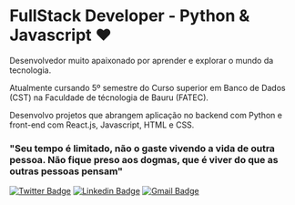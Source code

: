 # FullStack Developer - Python & Javascript ❤️

Desenvolvedor muito apaixonado por aprender e explorar o mundo da tecnologia.

Atualmente cursando 5º semestre do Curso superior em Banco de Dados (CST) na Faculdade de técnologia de Bauru (FATEC).

Desenvolvo projetos que abrangem aplicação no backend com Python e front-end com React.js, Javascript, HTML e CSS.

### "Seu tempo é limitado, não o gaste vivendo a vida de outra pessoa. Não fique preso aos dogmas, que é viver do que as outras pessoas pensam"

[![Twitter Badge](https://img.shields.io/badge/-@joaopedro-00875f?style=flat-square&labelColor=00875f&logo=twitter&logoColor=white&link=https://joaopedrogomes.vercel.app/)](https://joaopedrogomes.vercel.app/) 
[![Linkedin Badge](https://img.shields.io/badge/-João%20Pedro-00875f?style=flat-square&logo=Linkedin&logoColor=white&link=https://www.linkedin.com/in/joaopedro-gs/)](https://www.linkedin.com/in/joaopedro-gs/) 
[![Gmail Badge](https://img.shields.io/badge/-joaogood@outlook.com-00875f?style=flat-square&logo=Gmail&logoColor=white&link=mailto:joaogood@outlook.com)](mailto:joaogood@outlook.com)




